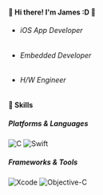 #### :clap: Hi there! I'm James :D :clap: 
* ###### iOS App Developer
* ###### Embedded Developer
* ###### H/W Engineer 

#### :muscle: Skills 
##### Platforms & Languages
<img alt="C" src="https://img.shields.io/badge/cd-%2300599C.svg?&style=for-the-badge&logo=C&logoColor=white"/> <img alt="Swift" src="https://img.shields.io/badge/swift-%23FA7343.svg?&style=for-the-badge&logo=swift&logoColor=white"/> 

##### Frameworks & Tools
<img alt="Xcode" src="https://img.shields.io/badge/Xcode-007ACC?style=for-the-badge&logo=Xcode&logoColor=white"/> <img alt="Objective-C" src="https://img.shields.io/badge/Objective-C-007ACC?style=for-the-badge&logo=Objective-C&logoColor=white"/>

